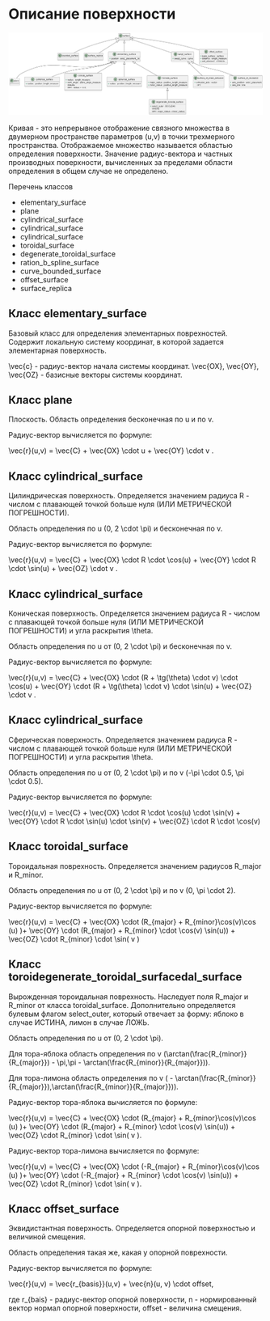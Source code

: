 # Описание поверхности
![](source/surface.png)

Кривая - это непрерывное отображение связного множества в двумерном пространстве параметров (u,v) в точки трехмерного пространства. Отображаемое множество называется областью определения поверхности. Значение радиус-вектора и частных производных поверхности, вычисленных за пределами области определения в общем случае не определено.

Перечень классов
- elementary_surface
- plane
- cylindrical_surface
- cylindrical_surface
- cylindrical_surface
- toroidal_surface
- degenerate_toroidal_surface
- ration_b_spline_surface
- curve_bounded_surface
- offset_surface
- surface_replica

## Класс elementary_surface

Базовый класс для определения элементарных поврехностей. Содержит локальную систему координат, в которой задается элементарная поверхность.

\vec{c} - радиус-вектор начала системы координат.
\vec{OX}, \vec{OY}, \vec{OZ} - базисные векторы системы координат.

## Класс plane

Плоскость. Область определения бесконечная по u и по v. 

Радиус-вектор вычисляется по формуле:

\vec{r}(u,v) = \vec{C} + \vec{OX} \cdot u + \vec{OY} \cdot v .

## Класс cylindrical_surface

Цилиндрическая поверхность. Определяется значением радиуса R - числом с плавающей точкой больше нуля (ИЛИ МЕТРИЧЕСКОЙ ПОГРЕШНОСТИ).

Область определения по u (0, 2 \cdot \pi) и бесконечная по v.

Радиус-вектор вычисляется по формуле:

\vec{r}(u,v) = \vec{C} + \vec{OX} \cdot R \cdot \cos(u) + \vec{OY} \cdot R \cdot \sin(u) + \vec{OZ} \cdot v .

## Класс cylindrical_surface

Коническая поверхность. Определяется значением радиуса R - числом с плавающей точкой больше нуля (ИЛИ МЕТРИЧЕСКОЙ ПОГРЕШНОСТИ) и угла раскрытия \theta.

Область определения по u от (0, 2 \cdot \pi) и бесконечная по v.

Радиус-вектор вычисляется по формуле:

\vec{r}(u,v) = \vec{C} + \vec{OX} \cdot (R + \tg(\theta) \cdot v) \cdot \cos(u) + \vec{OY} \cdot (R + \tg(\theta) \cdot v) \cdot \sin(u) + \vec{OZ} \cdot v .


## Класс cylindrical_surface

Сферическая поверхность. Определяется значением радиуса R - числом с плавающей точкой больше нуля (ИЛИ МЕТРИЧЕСКОЙ ПОГРЕШНОСТИ) и угла раскрытия \theta.

Область определения по u от (0, 2 \cdot \pi) и по v (-\pi \cdot 0.5, \pi \cdot 0.5).

Радиус-вектор вычисляется по формуле:

\vec{r}(u,v) = \vec{C} + \vec{OX} \cdot R \cdot \cos(u) \cdot \sin(v) + \vec{OY} \cdot R \cdot \sin(u) \cdot \sin(v) + \vec{OZ} \cdot R \cdot \cos(v)

## Класс toroidal_surface

Тороидальная поврехность. Определяется значением радиусов R_major и R_minor.

Область определения по u от (0, 2 \cdot \pi) и по v (0, \pi \cdot 2).

Радиус-вектор вычисляется по формуле:

\vec{r}(u,v) = \vec{C} + \vec{OX} \cdot (R_{major} + R_{minor}\cos(v)\cos (u) )+ \vec{OY} \cdot (R_{major} + R_{minor} \cdot \cos(v) \sin(u)) + \vec{OZ} \cdot R_{minor} \cdot \sin( v )

## Класс toroidegenerate_toroidal_surfacedal_surface

Вырожденная тороидальная поврехность. Наследует поля R_major и R_minor от класса toroidal_surface. Дополнительно определяется булевым флагом select_outer, который отвечает за форму: яблоко в случае ИСТИНА, лимон в случае ЛОЖЬ.

Область определения по u от (0, 2 \cdot \pi).

Для тора-яблока область определения по v (\arctan(\frac{R_{minor}}{R_{major}}) - \pi,\pi -  \arctan(\frac{R_{minor}}{R_{major}})).

Для тора-лимона область определения по v ( - \arctan(\frac{R_{minor}}{R_{major}}),\arctan(\frac{R_{minor}}{R_{major}})).

Радиус-вектор тора-яблока вычисляется по формуле:

\vec{r}(u,v) = \vec{C} + \vec{OX} \cdot (R_{major} + R_{minor}\cos(v)\cos (u) )+ \vec{OY} \cdot (R_{major} + R_{minor} \cdot \cos(v) \sin(u)) + \vec{OZ} \cdot R_{minor} \cdot \sin( v ).

Радиус-вектор тора-лимона вычисляется по формуле:

\vec{r}(u,v) = \vec{C} + \vec{OX} \cdot (-R_{major} + R_{minor}\cos(v)\cos (u) )+ \vec{OY} \cdot (-R_{major} + R_{minor} \cdot \cos(v) \sin(u)) + \vec{OZ} \cdot R_{minor} \cdot \sin( v ).

## Класс offset_surface

Эквидистантная поверхность. Определяется опорной поверхностью и величиной смещения.

Область определения такая же, какая у опорной поврехности.

Радиус-вектор вычисляется по формуле:

\vec{r}(u,v) = \vec{r_{basis}}(u,v) + \vec{n}(u, v) \cdot offset,

где r_{bais} - радиус-вектор опорной поверхности,
n - нормированный вектор нормал опорной поверхности,
offset - величина смещения.
